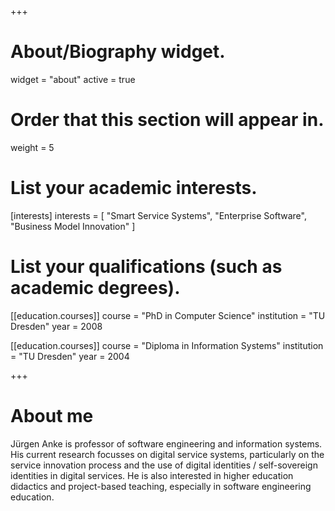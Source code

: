 +++
# About/Biography widget.
widget = "about"
active = true

# Order that this section will appear in.
weight = 5

# List your academic interests.
[interests]
  interests = [
    "Smart Service Systems",
    "Enterprise Software",
    "Business Model Innovation"
  ]

# List your qualifications (such as academic degrees).
[[education.courses]]
  course = "PhD in Computer Science"
  institution = "TU Dresden"
  year = 2008

[[education.courses]]
  course = "Diploma in Information Systems"
  institution = "TU Dresden"
  year = 2004

+++

# About me

Jürgen Anke is professor of software engineering and information systems. His current research focusses on digital service systems, particularly on the service innovation process and the use of digital identities / self-sovereign identities in digital services. He is also interested in higher education didactics and project-based teaching, especially in software engineering education.
